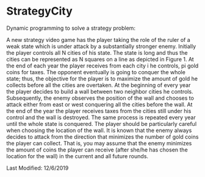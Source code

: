 # StrategyCity

Dynamic programming to solve a strategy problem:

A new strategy video game has the player taking the role of the ruler of a weak state which
is under attack by a substantially stronger enemy. Initially the player controls all N cities of his
state. The state is long and thus the cities can be represented as N squares on a line as depicted
in Figure 1. At the end of each year the player receives from each city i he controls, pi gold coins
for taxes. The opponent eventually is going to conquer the whole state; thus, the objective for the
player is to maximize the amount of gold he collects before all the cities are overtaken.
At the beginning of every year the player decides to build a wall between two neighbor cities
he controls. Subsequently, the enemy observes the position of the wall and chooses to attack either
from east or west conquering all the cities before the wall. At the end of the year the player receives
taxes from the cities still under his control and the wall is destroyed. The same process is repeated
every year until the whole state is conquered.
The player should be particularly careful when choosing the location of the wall. It is known
that the enemy always decides to attack from the direction that minimizes the number of gold coins
the player can collect. That is, you may assume that the enemy minimizes the amount of coins the
player can receive (after she/he has chosen the location for the wall) in the current and all future
rounds.

Last Modified: 12/6/2019
